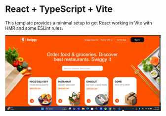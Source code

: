# React + TypeScript + Vite

This template provides a minimal setup to get React working in Vite with HMR and some ESLint rules.

![alt text](image.png)
